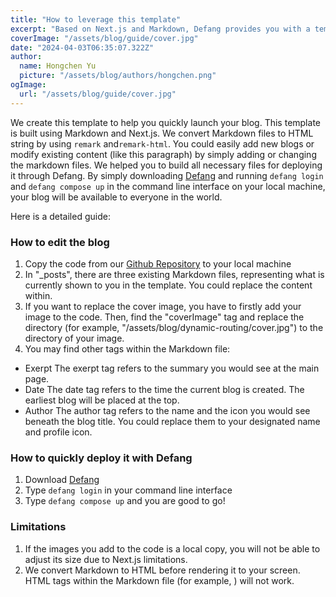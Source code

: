 ```yaml
---
title: "How to leverage this template"
excerpt: "Based on Next.js and Markdown, Defang provides you with a template that you could quickly get your hands on. By replacing the excerpts, like this paragraph, to something you want to say to your audience, and, of course, the images to what you want to show to your fans, you could quickly get your blogs ready locally. Wait, hang on for a second, do you mean LOCALLY? Yes, other people cannot see your blog on their end. Don't worry. Defang helps you out. Click the title to know how to deploy your blogs globally in just 10 minutes."
coverImage: "/assets/blog/guide/cover.jpg"
date: "2024-04-03T06:35:07.322Z"
author:
  name: Hongchen Yu
  picture: "/assets/blog/authors/hongchen.png"
ogImage:
  url: "/assets/blog/guide/cover.jpg"
---
```

We create this template to help you quickly launch your blog. This template is built using Markdown and Next.js. We convert Markdown files to HTML string by using `remark` and`remark-html`. You could easily add new blogs or modify existing content (like this paragraph) by simply adding or changing the markdown files. We helped you to build all necessary files for deploying it through Defang. By simply downloading [Defang](https://github.com/defang-io/defang) and running `defang login` and `defang compose up` in the command line interface on your local machine, your blog will be available to everyone in the world.

Here is a detailed guide:

### How to edit the blog
1. Copy the code from our [Github Repository](https://github.com/defang-io/defang/tree/main/samples/nodejs) to your local machine
2. In "_posts", there are three existing Markdown files, representing what is currently shown to you in the template. You could replace the content within.
3. If you want to replace the cover image, you have to firstly add your image to the code. Then, find the "coverImage" tag and replace the directory (for example, "/assets/blog/dynamic-routing/cover.jpg") to the directory of your image.
4. You may find other tags within the Markdown file:
- Exerpt
The exerpt tag refers to the summary you would see at the main page. 
- Date
The date tag refers to the time the current blog is created. The earliest blog will be placed at the top.
- Author
The author tag refers to the name and the icon you would see beneath the blog title. You could replace them to your designated name and profile icon. 

### How to quickly deploy it with Defang
1. Download [Defang](https://github.com/defang-io/defang)
2. Type `defang login` in your command line interface
3. Type `defang compose up` and you are good to go!

### Limitations
1. If the images you add to the code is a local copy, you will not be able to adjust its size due to Next.js limitations.
2. We convert Markdown to HTML before rendering it to your screen. HTML tags within the Markdown file (for example, <a href></a>) will not work. 


